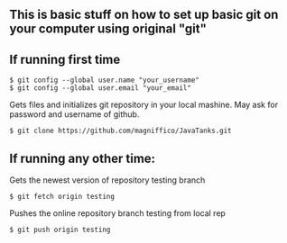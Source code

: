 This is basic stuff on how to set up basic git on your computer using original "git"
---------

If running first time
---------

    $ git config --global user.name "your_username"
    $ git config --global user.email "your_email"

Gets files and initializes git repository in your local mashine. May ask for password and username of github.

    $ git clone https://github.com/magniffico/JavaTanks.git

If running any other time:
---------
    
Gets the newest version of repository testing branch

    $ git fetch origin testing

Pushes the online repository branch testing from local rep

    $ git push origin testing
